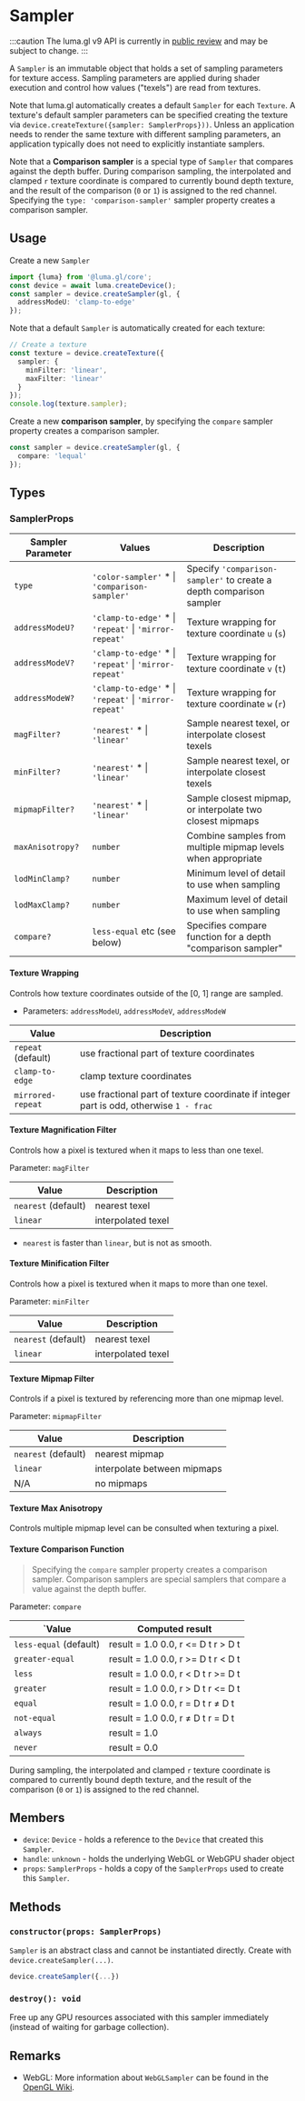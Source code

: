 # Sampler

:::caution
The luma.gl v9 API is currently in [public review](/docs/public-review) and may be subject to change.
:::

A `Sampler` is an immutable object that holds a set of sampling parameters for texture access.
Sampling parameters are applied during shader execution and control how values ("texels")
are read from textures.

Note that luma.gl automatically creates a default `Sampler` for each `Texture`.
A texture's default sampler parameters can be specified creating the texture via `device.createTexture({sampler: SamplerProps}))`.
Unless an application needs to render the same texture with different sampling parameters,
an application typically does not need to explicitly instantiate samplers.

Note that a **Comparison sampler** is a special type of `Sampler` that compares against the depth buffer.
During comparison sampling, the interpolated and clamped `r` texture coordinate is compared to currently bound depth texture,
and the result of the comparison (`0` or `1`) is assigned to the red channel.
Specifying the `type: 'comparison-sampler'` sampler property creates a comparison sampler.

## Usage

Create a new `Sampler`

```typescript
import {luma} from '@luma.gl/core';
const device = await luma.createDevice();
const sampler = device.createSampler(gl, {
  addressModeU: 'clamp-to-edge'
});
```

Note that a default `Sampler` is automatically created for each texture:

```typescript
// Create a texture
const texture = device.createTexture({
  sampler: {
    minFilter: 'linear',
    maxFilter: 'linear'
  }
});
console.log(texture.sampler);
```

Create a new **comparison sampler**, by specifying the `compare` sampler property creates a comparison sampler.

```typescript
const sampler = device.createSampler(gl, {
  compare: 'lequal'
});
```

## Types

### SamplerProps

| Sampler Parameter | Values                                                  | Description                                                         |
| ----------------- | ------------------------------------------------------- | ------------------------------------------------------------------- |
| `type`            | `'color-sampler'` \* \| `'comparison-sampler'`          | Specify `'comparison-sampler'` to create a depth comparison sampler |
| `addressModeU?`   | `'clamp-to-edge'` \* \| `'repeat'` \| `'mirror-repeat'` | Texture wrapping for texture coordinate `u` (`s`)                   |
| `addressModeV?`   | `'clamp-to-edge'` \* \| `'repeat'` \| `'mirror-repeat'` | Texture wrapping for texture coordinate `v` (`t`)                   |
| `addressModeW?`   | `'clamp-to-edge'` \* \| `'repeat'` \| `'mirror-repeat'` | Texture wrapping for texture coordinate `w` (`r`)                   |
| `magFilter?`      | `'nearest'` \* \| `'linear'`                            | Sample nearest texel, or interpolate closest texels                 |
| `minFilter?`      | `'nearest'` \* \| `'linear'`                            | Sample nearest texel, or interpolate closest texels                 |
| `mipmapFilter?`   | `'nearest'` \* \| `'linear'`                            | Sample closest mipmap, or interpolate two closest mipmaps           |
| `maxAnisotropy?`  | `number`                                                | Combine samples from multiple mipmap levels when appropriate        |
| `lodMinClamp?`    | `number`                                                | Minimum level of detail to use when sampling                        |
| `lodMaxClamp?`    | `number`                                                | Maximum level of detail to use when sampling                        |
| `compare?`        | `less-equal` etc (see below)                            | Specifies compare function for a depth "comparison sampler"         |

#### Texture Wrapping

Controls how texture coordinates outside of the [0, 1] range are sampled.

- Parameters: `addressModeU`, `addressModeV`, `addressModeW`

| Value              | Description                                                                            |
| ------------------ | -------------------------------------------------------------------------------------- |
| `repeat` (default) | use fractional part of texture coordinates                                             |
| `clamp-to-edge`    | clamp texture coordinates                                                              |
| `mirrored-repeat`  | use fractional part of texture coordinate if integer part is odd, otherwise `1 - frac` |

#### Texture Magnification Filter

Controls how a pixel is textured when it maps to less than one texel.

Parameter: `magFilter`

| Value               | Description        |
| ------------------- | ------------------ |
| `nearest` (default) | nearest texel      |
| `linear`            | interpolated texel |

- `nearest` is faster than `linear`, but is not as smooth.

#### Texture Minification Filter

Controls how a pixel is textured when it maps to more than one texel.

Parameter: `minFilter`

| Value               | Description        |
| ------------------- | ------------------ |
| `nearest` (default) | nearest texel      |
| `linear`            | interpolated texel |

#### Texture Mipmap Filter

Controls if a pixel is textured by referencing more than one mipmap level.

Parameter: `mipmapFilter`

| Value               | Description                 |
| ------------------- | --------------------------- |
| `nearest` (default) | nearest mipmap              |
| `linear`            | interpolate between mipmaps |
| N/A                 | no mipmaps                  |

#### Texture Max Anisotropy

Controls multiple mipmap level can be consulted when texturing a pixel.

#### Texture Comparison Function

> Specifying the `compare` sampler property creates a comparison sampler.
> Comparison samplers are special samplers that compare a value against the depth buffer.

Parameter: `compare`

| `Value                 | Computed result                    |
| ---------------------- | ---------------------------------- |
| `less-equal` (default) | result = 1.0 0.0, r <= D t r > D t |
| `greater-equal`        | result = 1.0 0.0, r >= D t r < D t |
| `less`                 | result = 1.0 0.0, r < D t r >= D t |
| `greater`              | result = 1.0 0.0, r > D t r <= D t |
| `equal`                | result = 1.0 0.0, r = D t r ≠ D t  |
| `not-equal`            | result = 1.0 0.0, r ≠ D t r = D t  |
| `always`               | result = 1.0                       |
| `never`                | result = 0.0                       |

During sampling, the interpolated and clamped `r` texture coordinate is compared to currently bound depth texture,
and the result of the comparison (`0` or `1`) is assigned to the red channel.

## Members

- `device`: `Device` - holds a reference to the `Device` that created this `Sampler`.
- `handle`: `unknown` - holds the underlying WebGL or WebGPU shader object
- `props`: `SamplerProps` - holds a copy of the `SamplerProps` used to create this `Sampler`.

## Methods

### `constructor(props: SamplerProps)`

`Sampler` is an abstract class and cannot be instantiated directly. Create with `device.createSampler(...)`.

```typescript
device.createSampler({...})
```

### `destroy(): void`

Free up any GPU resources associated with this sampler immediately (instead of waiting for garbage collection).


## Remarks

- WebGL: More information about `WebGLSampler` can be found in the [OpenGL Wiki](https://www.khronos.org/opengl/wiki/Sampler_Object).
